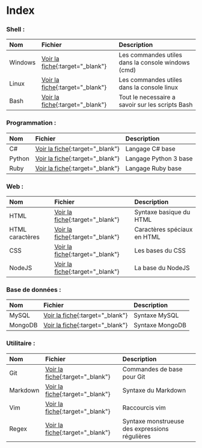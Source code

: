 # Index


### Shell : 

| Nom      |     Fichier     |	Description |
| :----- | :----- | :----- |
| Windows | [Voir la fiche](pdf/shellwindows.pdf){:target="_blank"} | Les commandes utiles dans la console windows (cmd) |
| Linux | [Voir la fiche](pdf/linux.pdf){:target="_blank"} | Les commandes utiles dans la console linux |
| Bash | [Voir la fiche](https://devhints.io/bash){:target="_blank"} | Tout le necessaire a savoir sur les scripts Bash |


### Programmation : 

| Nom      |     Fichier     |	Description |
| :----- | :----- | :----- |
| C# | [Voir la fiche](pdf/csharp.pdf){:target="_blank"} | Langage C# base |
| Python | [Voir la fiche](pdf/python3.pdf){:target="_blank"} | Langage Python 3 base |
| Ruby | [Voir la fiche](pdf/ruby.pdf){:target="_blank"} | Langage Ruby base |


### Web : 

| Nom      |     Fichier     |	Description |
| :----- | :----- | :----- |
| HTML | [Voir la fiche](pdf/shellwindows.pdf){:target="_blank"} | Syntaxe basique du HTML |
| HTML caractères | [Voir la fiche](pdf/htmlcarac.pdf){:target="_blank"} | Caractères spéciaux en HTML |
| CSS | [Voir la fiche](https://devhints.io/css){:target="_blank"} | Les bases du CSS |
| NodeJS | [Voir la fiche](pdf/nodejs.pdf){:target="_blank"} | La base du NodeJS |

### Base de données :
 

| Nom      |     Fichier     |	Description |
| :----- | :----- | :----- |
| MySQL | [Voir la fiche](pdf/mysql.pdf){:target="_blank"} | Syntaxe MySQL |
| MongoDB | [Voir la fiche](pdf/mongodb.pdf){:target="_blank"} | Syntaxe MongoDB |


### Utilitaire : 

| Nom      |     Fichier     |	Description |
| :----- | :----- | :----- |
| Git | [Voir la fiche](pdf/git.pdf){:target="_blank"} | Commandes de base pour Git |
| Markdown | [Voir la fiche](pdf/md.pdf){:target="_blank"} | Syntaxe du Markdown |
| Vim | [Voir la fiche](pdf/vim.pdf){:target="_blank"} | Raccourcis vim |
| Regex | [Voir la fiche](pdf/regex.pdf){:target="_blank"} | Syntaxe monstrueuse des expressions régulières |